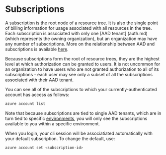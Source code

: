 Subscriptions
=============
A subscription is the root node of a resource tree.  It is also the single
point of billing information for usage associated with all resources in the
tree.  Each subscription is associated with only one [AAD tenant]
(auth.md) (which represents the owning organization), but an organization
may have any number of subscriptions.  More on the relationship between
AAD and subscriptions is available [here](https://azure.microsoft.com/en-us/documentation/articles/active-directory-how-subscriptions-associated-directory/).

Because subscriptions form the root of resource trees, they are the highest
level at which authorization can be granted to users.  It is not uncommon
for an organization to have users who are not granted authorization to all
of its subscriptions - each user may see only a subset of all the subscriptions
associated with their AAD tenant.

You can see all of the subscriptions to which your currently-authenticated
account has access as follows:

```bash
azure account list
```

Note that because subscriptions are tied to single AAD tenants, which are
in turn tied to specific [environments](environments.md), you will only
see the subscriptions available to you within a specific environment. 

When you login, your cli session will be associatiated automatically with
your default subscription.  To change the default, use:

```bash
azure account set <subscription-id>
```
